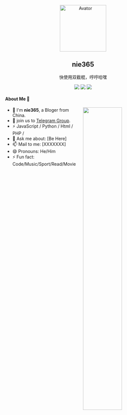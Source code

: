 <!--
头像
-->
<p align="center">
 <img width="150px" src="https://avatars.githubusercontent.com/u/91982098?v=4" align="center" alt="Avator" />
 <h2 align="center">
   <!--<a href="https://xtaolink.cn">-->
     nie365
   <!--</a>-->
 </h2>
 <p align="center">
  快使用双截棍，哼哼哈嘿
 </p>
</p>
<!--
图标
-->
<p align="center">
      <img src="https://img.shields.io/badge/%F0%9F%94%8B-NieGe365-gray.svg?colorA=FF5733&colorB=FF9633&style=for-the-badge"/>
      <img src="https://img.shields.io/badge/%E2%9C%88%EF%B8%8F-hero-gray.svg?colorA=33C6FF&colorB=3395FF&style=for-the-badge"/>
    <a href="https://t.me/+NMtbkJmuPdxjZjc9">
      <img src="https://img.shields.io/badge/%F0%9F%92%AC-niepantea-gray.svg?colorA=FE669D&colorB=F7409B&style=for-the-badge"/>
    </a>
</p>

#### About Me :wave:
[<img align="right" width="50%" src="https://github-readme-stats.vercel.app/api?username=nie365&show_icons=true&theme=radical">](https://metrics.lecoq.io/nie365?template=classic)
- 🍻 I'm **nie365**, a Bloger from China.
- 👯 join us to [Telegram Group](https://t.me/niepantea).
- ⚡ JavaScript / Python / Html / PHP / 
- 💬 Ask me about: [Be Here]
- 📫 Mail to me: [XXXXXXX]
- 😄 Pronouns: He/Him
- ⚡ Fun fact: Code/Music/Sport/Read/Movie
